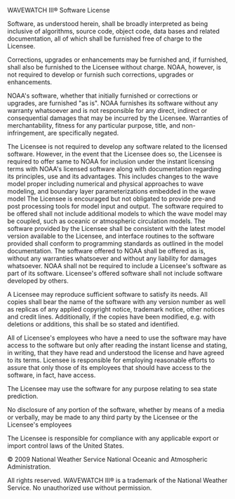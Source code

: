 WAVEWATCH III® Software License

Software, as understood herein, shall be broadly interpreted as being 
inclusive of algorithms, source code, object code, data bases and 
related documentation, all of which shall be furnished free of charge 
to the Licensee.

Corrections, upgrades or enhancements may be furnished and, if 
furnished, shall also be furnished to the Licensee without charge. NOAA,
however, is not required to develop or furnish such corrections, 
upgrades or enhancements.

NOAA's software, whether that initially furnished or corrections or 
upgrades, are furnished "as is". NOAA furnishes its software without any 
warranty whatsoever and is not responsible for any direct, indirect or 
consequential damages that may be incurred by the Licensee. Warranties 
of merchantability, fitness for any particular purpose, title, and 
non-infringement, are specifically negated.

The Licensee is not required to develop any software related to the 
licensed software. However, in the event that the Licensee does so, the 
Licensee is required to offer same to NOAA for inclusion under the 
instant licensing terms with NOAA's licensed software along with 
documentation regarding its principles, use and its advantages. This 
includes changes to the wave model proper including numerical and 
physical approaches to wave modeling, and boundary layer 
parameterizations embedded in the wave model The Licensee is encouraged 
but not obligated to provide pre-and post processing tools for model 
input and output. The software required to be offered shall not include 
additional models to which the wave model may be coupled, such as 
oceanic or atmospheric circulation models. The software provided by the 
Licensee shall be consistent with the latest model version available to 
the Licensee, and interface routines to the software provided shall 
conform to programming standards as outlined in the model documentation. 
The software offered to NOAA shall be offered as is, without any 
warranties whatsoever and without any liability for damages whatsoever. 
NOAA shall not be required to include a Licensee's software as part of 
its software. Licensee's offered software shall not include software 
developed by others.

A Licensee may reproduce sufficient software to satisfy its needs. All 
copies shall bear the name of the software with any version number as 
well as replicas of any applied copyright notice, trademark notice, 
other notices and credit lines. Additionally, if the copies have been 
modified, e.g. with deletions or additions, this shall be so stated and 
identified.

All of Licensee's employees who have a need to use the software may 
have access to the software but only after reading the instant license 
and stating, in writing, that they have read and understood the license 
and have agreed to its terms. Licensee is responsible for employing 
reasonable efforts to assure that only those of its employees that 
should have access to the software, in fact, have access.

The Licensee may use the software for any purpose relating to sea state 
prediction.

No disclosure of any portion of the software, whether by means of a 
media or verbally, may be made to any third party by the Licensee or the 
Licensee's employees

The Licensee is responsible for compliance with any applicable export or 
import control laws of the United States.

© 2009 National Weather Service
National Oceanic and Atmospheric Administration. 

All rights reserved. WAVEWATCH III® is a trademark of the National 
Weather Service. No unauthorized use without permission.

